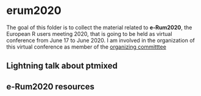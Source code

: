 # erum2020

The goal of this folder is to collect the material related to **e-Rum2020**, the European R users meeting 2020, that is going to be held as virtual conference from June 17 to June 2020. I am involved in the organization of this virtual conference as member of the [organizing committtee](https://2020.erum.io/about/organizers/)

## Lightning talk about ptmixed

## e-Rum2020 resources
